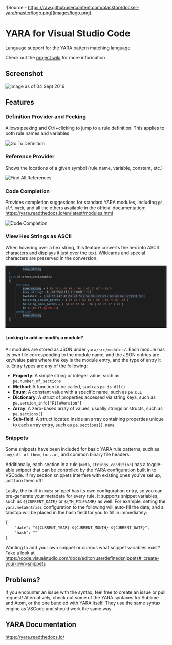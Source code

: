 ![Source - https://raw.githubusercontent.com/blacktop/docker-yara/master/logo.png](images/logo.png)

# YARA for Visual Studio Code
Language support for the YARA pattern matching language

Check out the [project wiki](https://github.com/infosec-intern/vscode-yara/wiki) for more information

## Screenshot
![Image as of 04 Sept 2016](images/04092016.PNG)

## Features

### Definition Provider and Peeking
Allows peeking and Ctrl+clicking to jump to a rule definition. This applies to both rule names and variables

![Go To Definition](images/peek_rules.PNG)

### Reference Provider
Shows the locations of a given symbol (rule name, variable, constant, etc.)

![Find All References](images/references.PNG)

### Code Completion
Provides completion suggestions for standard YARA modules, including `pe`, `elf`, `math`, and all the others available in the official documentation: https://yara.readthedocs.io/en/latest/modules.html

![Code Completion](images/module_completion.PNG)

### View Hex Strings as ASCII
When hovering over a hex string, this feature converts the hex into ASCII characters and displays it just over the text. Wildcards and special characters are preserved in the conversion.

![Hex String Hover](images/hexstring_hover.PNG)

#### Looking to add or modify a module?
All modules are stored as JSON under `yara/src/modules/`. Each module has its own file corresponding to the module name, and the JSON entries are key/value pairs where the key is the module entry, and the type of entry it is. Entry types are any of the following:

* **Property**: A simple string or integer value, such as `pe.number_of_sections`
* **Method**: A function to be called, such as `pe.is_dll()`
* **Enum**: A constant value with a specific name, such as `pe.DLL`
* **Dictionary**: A struct of properties accessed via string keys, such as `pe.version_info["FileVersion"]`
* **Array**: A zero-based array of values, usually strings or structs, such as `pe.sections[]`
* **Sub-field**: A struct located inside an array containing properties unique to each array entry, such as `pe.sections[].name`

### Snippets
Some snippets have been included for basic YARA rule patterns, such as `any/all of them`, `for..of`, and common binary file headers.

Additionally, each section in a rule (`meta`, `strings`, `condition`) has a toggle-able snippet that can be controlled by the YARA configuration built in to VSCode. If my section snippets interfere with existing ones you've set up, just turn them off!

Lastly, the built-in `meta` snippet has its own configuration entry, so you can pre-generate your metadata for every rule. It supports snippet variables, such as `${CURRENT_DATE}` or `${TM_FILENAME}` as well. For example, setting the `yara.metaEntries` configuration to the following will auto-fill the date, and a tabstop will be placed in the hash field for you to fill in immediately:

```
{
    "date": "${CURRENT_YEAR}-${CURRENT_MONTH}-${CURRENT_DATE}",
    "hash": ""
}
```

Wanting to add your own snippet or curious what snippet variables exist? Take a look at https://code.visualstudio.com/docs/editor/userdefinedsnippets#_create-your-own-snippets

## Problems?
If you encounter an issue with the syntax, feel free to create an issue or pull request!
Alternatively, check out some of the YARA syntaxes for Sublime and Atom, or the one bundled with YARA itself.
They use the same syntax engine as VSCode and should work the same way.

## YARA Documentation
https://yara.readthedocs.io/
